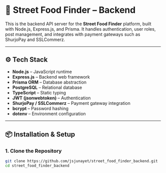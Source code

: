 # 🍜 Street Food Finder – Backend

This is the backend API server for the **Street Food Finder** platform, built with Node.js, Express.js, and Prisma. It handles authentication, user roles, post management, and integrates with payment gateways such as ShurjoPay and SSLCommerz.

---

## ⚙️ Tech Stack

- **Node.js** – JavaScript runtime
- **Express.js** – Backend web framework
- **Prisma ORM** – Database abstraction
- **PostgreSQL** – Relational database
- **TypeScript** – Static typing
- **JWT (jsonwebtoken)** – Authentication
- **ShurjoPay / SSLCommerz** – Payment gateway integration
- **bcrypt** – Password hashing
- **dotenv** – Environment configuration

---

## 📦 Installation & Setup

### 1. Clone the Repository

```bash
git clone https://github.com/jsjunayet/street_food_finder_backend.git
cd street_food_finder_backend
```
